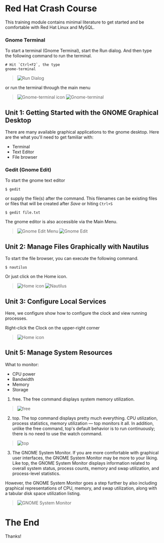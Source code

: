 # Red Hat Crash Course
This training module contains minimal literature to get started and be comfortable with Red Hat Linux and MySQL.

### Gnome Terminal
To start a terminal (Gnome Terminal), start the Run dialog.
And then type the following command to run the terminal.

	# Hit `Ctrl+F2`, the type
	gnome-terminal

> ![Run Dialog](/images/run-dialog.png)
	
or run the terminal through the main menu

> ![Gnome-terminal icon](/images/main-menu-gnome-terminal.png)
> ![Gnome-terminal](/images/gnome-terminal.png)

## Unit 1: Getting Started with the GNOME Graphical Desktop
There are many available graphical applications to the gnome desktop.
Here are the what you'll need to get familiar with:

* Terminal
* Text Editor
* File browser

### Gedit (Gnome Edit)
To start the gnome text editor

	$ gedit

or supply the file(s) after the command. This filenames can be
existing files or files that will be created after *Save* or hiting `Ctrl+S`

	$ gedit file.txt
	
The gnome editor is also accessible via the Main Menu.

> ![Gnome Edit Menu](/images/main-menu-gedit.png)
> ![Gnome Edit](/images/gedit.png)

## Unit 2: Manage Files Graphically with Nautilus
To start the file browser, you can execute the following command.

	$ nautilus

Or just click on the Home icon.

> ![Home icon](/images/home-icon.png)
> ![Nautilus](/images/nautilus.png)


## Unit 3: Configure Local Services
Here, we configure show how to configure the clock and view running processes.

Right-click the Clock on the upper-right corner
	
> ![Home icon](/images/local-services-clock.png)

## Unit 5: Manage System Resources
What to monitor:

* CPU power
* Bandwidth
* Memory
* Storage


1. free. The free command displays system memory utilization. 

> ![free](/images/unit_5-free.png)

2. top. The top command displays pretty much everything. CPU utilization, process statistics, memory utilization — top monitors it all. In addition, unlike the free command, top's default behavior is to run continuously; there is no need to use the watch command.

> ![top](/images/unit_5_1.png)

3. The GNOME System Monitor. If you are more comfortable with graphical user interfaces, the GNOME System Monitor may be more to your liking. Like top, the GNOME System Monitor displays information related to overall system status, process counts, memory and swap utilization, and process-level statistics.

However, the GNOME System Monitor goes a step further by also including graphical representations of CPU, memory, and swap utilization, along with a tabular disk space utilization listing.

> ![GNOME System Monitor](/images/unit_5-gnome_system_monitor2.png)

	

# The End

Thanks!
